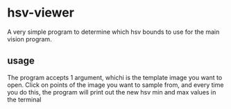# hsv-viewer

A very simple program to determine which hsv bounds to use for the main vision program.

## usage

The program accepts 1 argument, whichi is the template image you want to open.
Click on points of the image you want to sample from, and every time you do this, the program will print out the new hsv min and max values in the terminal
